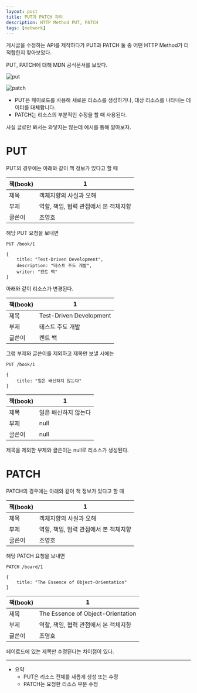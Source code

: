 ```yaml
---
layout: post
title: PUT과 PATCH 차이
description: HTTP Method PUT, PATCH
tags: [network]
---
```


게시글을 수정하는 API를 제작하다가 PUT과 PATCH 둘 중 어떤 HTTP Method가 더 적합한지 찾아보았다.

PUT, PATCH에 대해 MDN 공식문서를 보았다.

![put](https://github.com/zeroh0/zeroh0.github.io/assets/89443479/1475fff1-5d29-4b55-babe-6cdc5297126a)

![patch](https://github.com/zeroh0/zeroh0.github.io/assets/89443479/2783cca4-b56c-4d33-9add-378556956d19)

- PUT은 페이로드를 사용해 새로운 리소스를 생성하거나, 대상 리소스를 나타내는 데이터를 대체합니다.
- PATCH는 리소스의 부분적인 수정을 할 때 사용된다.

사실 글로만 봐서는 와닿지는 않는데 예시를 통해 알아보자.

# PUT

PUT의 경우에는 아래와 같이 책 정보가 있다고 할 때

| 책(book) | 1                                     |
| -------- | ------------------------------------- |
| 제목     | 객체지향의 사실과 오해                |
| 부제     | 역할, 책임, 협력 관점에서 본 객체지향 |
| 글쓴이   | 조영호                                |

해당 PUT 요청을 보내면

```
PUT /book/1

{
    title: "Test-Driven Development",
    description: "테스트 주도 개발",
    writer: "켄트 백"
}
```

아래와 같이 리소스가 변경된다.

| 책(book) | 1                       |
| -------- | ----------------------- |
| 제목     | Test-Driven Development |
| 부제     | 테스트 주도 개발        |
| 글쓴이   | 켄트 백                 |

그럼 부제와 글쓴이를 제외하고 제목만 보낼 시에는

```
PUT /book/1

{
    title: "일은 배신하지 않는다"
}
```

| 책(book) | 1                    |
| -------- | -------------------- |
| 제목     | 일은 배신하지 않는다 |
| 부제     | null                 |
| 글쓴이   | null                 |

제목을 제외한 부제와 글쓴이는 null로 리소스가 생성된다.

# PATCH

PATCH의 경우에는 아래와 같이 책 정보가 있다고 할 때

| 책(book) | 1                                     |
| -------- | ------------------------------------- |
| 제목     | 객체지향의 사실과 오해                |
| 부제     | 역할, 책임, 협력 관점에서 본 객체지향 |
| 글쓴이   | 조영호                                |

해당 PATCH 요청을 보내면

```
PATCH /board/1

{
    title: "The Essence of Object-Orientation"
}
```

| 책(book) | 1                                     |
| -------- | ------------------------------------- |
| 제목     | The Essence of Object-Orientation     |
| 부제     | 역할, 책임, 협력 관점에서 본 객체지향 |
| 글쓴이   | 조영호                                |

페이로드에 있는 제목만 수정된다는 차이점이 있다.

---

- 요약
  - PUT은 리소스 전체를 새롭게 생성 또는 수정
  - PATCH는 요청한 리소스 부분 수정
